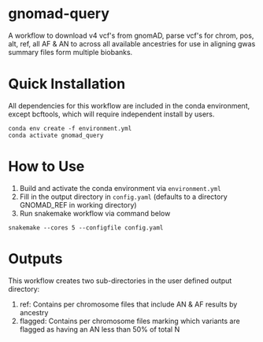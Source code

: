 # gnomad-query
A workflow to download v4 vcf's from gnomAD, parse vcf's for chrom, pos, alt, ref, all AF &amp; AN to across all available ancestries for use in aligning gwas summary files form multiple biobanks.

# Quick Installation
All dependencies for this workflow are included in the conda environment, except bcftools, which will require independent install by users.
```
conda env create -f environment.yml
conda activate gnomad_query
```

# How to Use
1. Build and activate the conda environment via `environment.yml`
2. Fill in the output directory in `config.yaml` (defaults to a directory GNOMAD_REF in working directory)
3. Run snakemake workflow via command below
```
snakemake --cores 5 --configfile config.yaml
```

# Outputs
This workflow creates two sub-directories in the user defined output directory:
1. ref: Contains per chromosome files that include AN & AF results by ancestry
2. flagged: Contains per chromosome files marking which variants are flagged as having an AN less than 50% of total N

